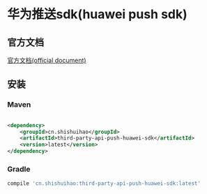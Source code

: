 # 华为推送sdk(huawei push sdk)

## 官方文档

[官方文档(official document)](https://developer.huawei.com/consumer/cn/hms/huawei-pushkit/)

## 安装

### Maven

```xml

<dependency>
    <groupId>cn.shishuihao</groupId>
    <artifactId>third-party-api-push-huawei-sdk</artifactId>
    <version>latest</version>
</dependency>
```

### Gradle

```groovy
compile 'cn.shishuihao:third-party-api-push-huawei-sdk:latest'
```
